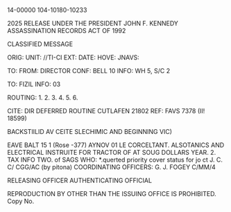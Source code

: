 14-00000
104-10180-10233

2025 RELEASE UNDER THE PRESIDENT JOHN F. KENNEDY ASSASSINATION RECORDS ACT OF 1992

CLASSIFIED MESSAGE

ORIG:
UNIT: //TI-CI
EXT:
DATE:
HOVE:
JNAVS:

TO:
FROM: DIRECTOR
CONF: BELL 10
INFO: WH 5, S/C 2

TO: FIZIL
INFO: 03

ROUTING:
1.
2.
3.
4.
5.
6.

CITE: DIR
DEFERRED
ROUTINE
CUTLAFEN 21802
REF: FAVS 7378 (II! 18599)

BACKSTIILID AV CEITE SLECHIMIC AND
BEGINNING VIC)

EAVE BALT 15 1
(Rose -377) AYNOV 01 LE CORCELTANT. ALSOTANICS AND
ELECTRICAL INSTRUITE FOR TRACTOR OF AT SOUG DOLLARS YEAR.
2. TAX INFO TWO.
of SAGS
WHO: *.querted priority cover status for jo ct
J. C.
C/
CGG/AC (by pitona)
COORDINATING OFFICERS:
G. J. FOGEY
C/MM/4

RELEASING OFFICER
AUTHENTICATING OFFICIAL

REPRODUCTION BY OTHER THAN THE ISSUING OFFICE IS PROHIBITED. Copy No.
